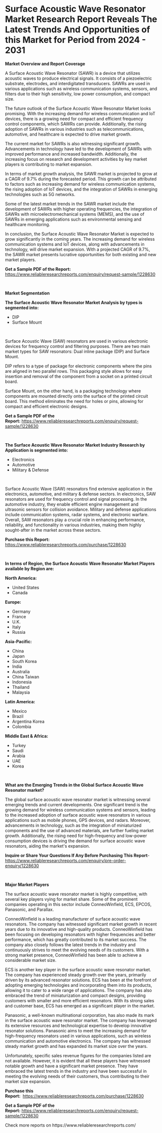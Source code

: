 <p><h1>Surface Acoustic Wave Resonator Market Research Report Reveals The Latest Trends And Opportunities of this Market for Period from 2024 - 2031</h1></p><p><strong>Market Overview and Report Coverage</strong></p>
<p><p>A Surface Acoustic Wave Resonator (SAWR) is a device that utilizes acoustic waves to produce electrical signals. It consists of a piezoelectric substrate, electrodes, and interdigitated transducers. SAWRs are used in various applications such as wireless communication systems, sensors, and filters due to their high sensitivity, low power consumption, and compact size.</p><p>The future outlook of the Surface Acoustic Wave Resonator Market looks promising. With the increasing demand for wireless communication and IoT devices, there is a growing need for compact and efficient frequency control components, which SAWRs can provide. Additionally, the rising adoption of SAWRs in various industries such as telecommunications, automotive, and healthcare is expected to drive market growth.</p><p>The current market for SAWRs is also witnessing significant growth. Advancements in technology have led to the development of SAWRs with improved performance and increased bandwidth. Additionally, the increasing focus on research and development activities by key market players is contributing to market expansion.</p><p>In terms of market growth analysis, the SAWR market is projected to grow at a CAGR of 9.7% during the forecasted period. This growth can be attributed to factors such as increasing demand for wireless communication systems, the rising adoption of IoT devices, and the integration of SAWRs in emerging technologies such as 5G networks.</p><p>Some of the latest market trends in the SAWR market include the development of SAWRs with higher operating frequencies, the integration of SAWRs with microelectromechanical systems (MEMS), and the use of SAWRs in emerging applications such as environmental sensing and healthcare monitoring.</p><p>In conclusion, the Surface Acoustic Wave Resonator Market is expected to grow significantly in the coming years. The increasing demand for wireless communication systems and IoT devices, along with advancements in technology, will drive market expansion. With a projected CAGR of 9.7%, the SAWR market presents lucrative opportunities for both existing and new market players.</p></p>
<p><strong>Get a Sample PDF of the Report:</strong> <a href="https://www.reliableresearchreports.com/enquiry/request-sample/1228630">https://www.reliableresearchreports.com/enquiry/request-sample/1228630</a></p>
<p>&nbsp;</p>
<p><strong>Market Segmentation</strong></p>
<p><strong>The Surface Acoustic Wave Resonator Market Analysis by types is segmented into:</strong></p>
<p><ul><li>DIP</li><li>Surface Mount</li></ul></p>
<p>&nbsp;</p>
<p><p>Surface Acoustic Wave (SAW) resonators are used in various electronic devices for frequency control and filtering purposes. There are two main market types for SAW resonators: Dual inline package (DIP) and Surface Mount. </p><p>DIP refers to a type of package for electronic components where the pins are aligned in two parallel rows. This packaging style allows for easy insertion and removal of the component from a socket on a printed circuit board.</p><p>Surface Mount, on the other hand, is a packaging technology where components are mounted directly onto the surface of the printed circuit board. This method eliminates the need for holes or pins, allowing for compact and efficient electronic designs.</p></p>
<p><strong>Get a Sample PDF of the Report:</strong>&nbsp;<a href="https://www.reliableresearchreports.com/enquiry/request-sample/1228630">https://www.reliableresearchreports.com/enquiry/request-sample/1228630</a></p>
<p>&nbsp;</p>
<p><strong>The Surface Acoustic Wave Resonator Market Industry Research by Application is segmented into:</strong></p>
<p><ul><li>Electronics</li><li>Automotive</li><li>Military & Defense</li></ul></p>
<p>&nbsp;</p>
<p><p>Surface Acoustic Wave (SAW) resonators find extensive application in the electronics, automotive, and military & defense sectors. In electronics, SAW resonators are used for frequency control and signal processing. In the automotive industry, they enable efficient engine management and ultrasonic sensors for collision avoidance. Military and defense applications include communication systems, radar systems, and electronic warfare. Overall, SAW resonators play a crucial role in enhancing performance, reliability, and functionality in various industries, making them highly sought-after in the market across these sectors.</p></p>
<p><strong>Purchase this Report:</strong>&nbsp; <a href="https://www.reliableresearchreports.com/purchase/1228630">https://www.reliableresearchreports.com/purchase/1228630</a></p>
<p>&nbsp;</p>
<p><strong>In terms of Region, the Surface Acoustic Wave Resonator Market Players available by Region are:</strong></p>
<p>
    <p> <strong> North America: </strong>
        <ul>
            <li>United States</li>
            <li>Canada</li>
        </ul>
        </p> 
    <p> <strong> Europe: </strong>
        <ul>
            <li>Germany</li>
            <li>France</li>
            <li>U.K.</li>
            <li>Italy</li>
            <li>Russia</li>
        </ul>
        </p> 
    <p> <strong> Asia-Pacific: </strong>
        <ul>
            <li>China</li>
            <li>Japan</li>
            <li>South Korea</li>
            <li>India</li>
            <li>Australia</li>
            <li>China Taiwan</li>
            <li>Indonesia</li>
            <li>Thailand</li>
            <li>Malaysia</li>
        </ul>
        </p> 
    <p> <strong> Latin America: </strong>
        <ul>
            <li>Mexico</li>
            <li>Brazil</li>
            <li>Argentina Korea</li>
            <li>Colombia</li>
        </ul>
        </p> 
    <p> <strong> Middle East & Africa: </strong>
        <ul>
            <li>Turkey</li>
            <li>Saudi</li>
            <li>Arabia</li>
            <li>UAE</li>
            <li>Korea</li>
        </ul>
    </p>
    </p>
<p>&nbsp;</p>
<p><strong>What are the Emerging Trends in the Global Surface Acoustic Wave Resonator market?</strong></p>
<p><p>The global surface acoustic wave resonator market is witnessing several emerging trends and current developments. One significant trend is the growing demand for wireless communication systems and sensors, leading to the increased adoption of surface acoustic wave resonators in various applications such as mobile phones, GPS devices, and radars. Moreover, advancements in technology, such as the integration of miniaturized components and the use of advanced materials, are further fueling market growth. Additionally, the rising need for high-frequency and low-power consumption devices is driving the demand for surface acoustic wave resonators, aiding the market's expansion.</p></p>
<p><strong>Inquire or Share Your Questions If Any Before Purchasing This Report</strong>- <a href="https://www.reliableresearchreports.com/enquiry/pre-order-enquiry/1228630">https://www.reliableresearchreports.com/enquiry/pre-order-enquiry/1228630</a></p>
<p>&nbsp;</p>
<p><strong>Major Market Players</strong></p>
<p><p>The surface acoustic wave resonator market is highly competitive, with several key players vying for market share. Some of the prominent companies operating in this sector include ConneoWinfield, ECS, EPCOS, Panasonic, and Parallax.</p><p>ConneoWinfield is a leading manufacturer of surface acoustic wave resonators. The company has witnessed significant market growth in recent years due to its innovative and high-quality products. ConneoWinfield has been focusing on developing resonators with higher frequencies and better performance, which has greatly contributed to its market success. The company also closely follows the latest trends in the industry and continuously strives to meet the evolving needs of its customers. With a strong market presence, ConneoWinfield has been able to achieve a considerable market size.</p><p>ECS is another key player in the surface acoustic wave resonator market. The company has experienced steady growth over the years, primarily driven by its advanced resonator solutions. ECS has been at the forefront of adopting emerging technologies and incorporating them into its products, allowing it to cater to a wide range of applications. The company has also embraced the trend of miniaturization and compact designs, providing customers with smaller and more efficient resonators. With its strong sales and customer base, ECS has emerged as a significant player in the market.</p><p>Panasonic, a well-known multinational corporation, has also made its mark in the surface acoustic wave resonator market. The company has leveraged its extensive resources and technological expertise to develop innovative resonator solutions. Panasonic aims to meet the increasing demand for high-frequency resonators used in various applications, such as wireless communication and automotive electronics. The company has witnessed steady market growth and has expanded its market size over the years.</p><p>Unfortunately, specific sales revenue figures for the companies listed are not available. However, it is evident that all these players have witnessed notable growth and have a significant market presence. They have embraced the latest trends in the industry and have been successful in meeting the evolving needs of their customers, thus contributing to their market size expansion.</p></p>
<p><strong>Purchase this Report:</strong>&nbsp;&nbsp;<a href="https://www.reliableresearchreports.com/purchase/1228630">https://www.reliableresearchreports.com/purchase/1228630</a></p>
<p></p>
<p><strong>Get a Sample PDF of the Report:</strong>&nbsp;<a href="https://www.reliableresearchreports.com/enquiry/request-sample/1228630">https://www.reliableresearchreports.com/enquiry/request-sample/1228630</a></p>
<p>Check more reports on https://www.reliableresearchreports.com/</p>